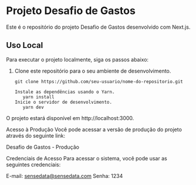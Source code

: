 # Projeto Desafio de Gastos

Este é o repositório do projeto Desafio de Gastos desenvolvido com Next.js.

## Uso Local

Para executar o projeto localmente, siga os passos abaixo:

1. Clone este repositório para o seu ambiente de desenvolvimento.

   ```shell
   git clone https://github.com/seu-usuario/nome-do-repositorio.git

   Instale as dependências usando o Yarn.
      yarn install
   Inicie o servidor de desenvolvimento.
      yarn dev
   
O projeto estará disponível em http://localhost:3000.
  
Acesso à Produção
Você pode acessar a versão de produção do projeto através do seguinte link:

Desafio de Gastos - Produção

Credenciais de Acesso
Para acessar o sistema, você pode usar as seguintes credenciais:

E-mail: sensedata@sensedata.com
Senha: 1234


